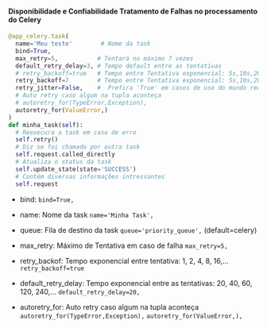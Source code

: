   
#### Disponibilidade e Confiabilidade Tratamento de Falhas no processamento do Celery  
```python
@app_celery.task(
  name='Meu teste'        # Nome da task 
  bind=True,     
  max_retry=5,           # Tentará no máximo 7 vezes
  default_retry_delay=3, # Tempo default entre as tentativas
  # retry_backoff=true   # Tempo entre Tentativa exponencial: 5s,10s,20s,40s,88s,160s,320s
  retry_backoff=7        # Tempo entre Tentativa exponencial: 5s,10s,20s,40s,88s,160s,320s 
  retry_jitter=False,    #  Prefira 'True' em casos de uso do mundo real para randomizar os atrasos de repetição.
  # Auto retry caso algum na tupla aconteça
  # autoretry_for(TypeError,Exception),
  autoretry_for(ValueError,)
)
def minha_task(self):
  # Reexecura a task em caso de erro
  self.retry()
  # Diz se foi chamado por outra task
  self.request.called_directly
  # Atualiza o status da task
  self.update_state(state='SUCCESS')
  # Contém diversas informações intressantes
  self.request
```

- bind:
  `bind=True,`
  
- name: Nome da task 
  `name='Minha Task',`       

- queue: Fila de destino da task
  `queue='priority_queue',` (default=celery)

- max_retry: Máximo de Tentativa em caso de falha
  `max_retry=5,`  

- retry_backof: Tempo exponencial entre tentativa: 1, 2, 4, 8, 16,... 
  `retry_backoff=true`

- default_retry_delay: Tempo exponencial entre as tentativas: 20, 40, 60, 120, 240,...
  `default_retry_delay=20,`

- autoretry_for: Auto retry caso algum na tupla aconteça 
  `autoretry_for(TypeError,Exception),`
  `autoretry_for(ValueError,),`